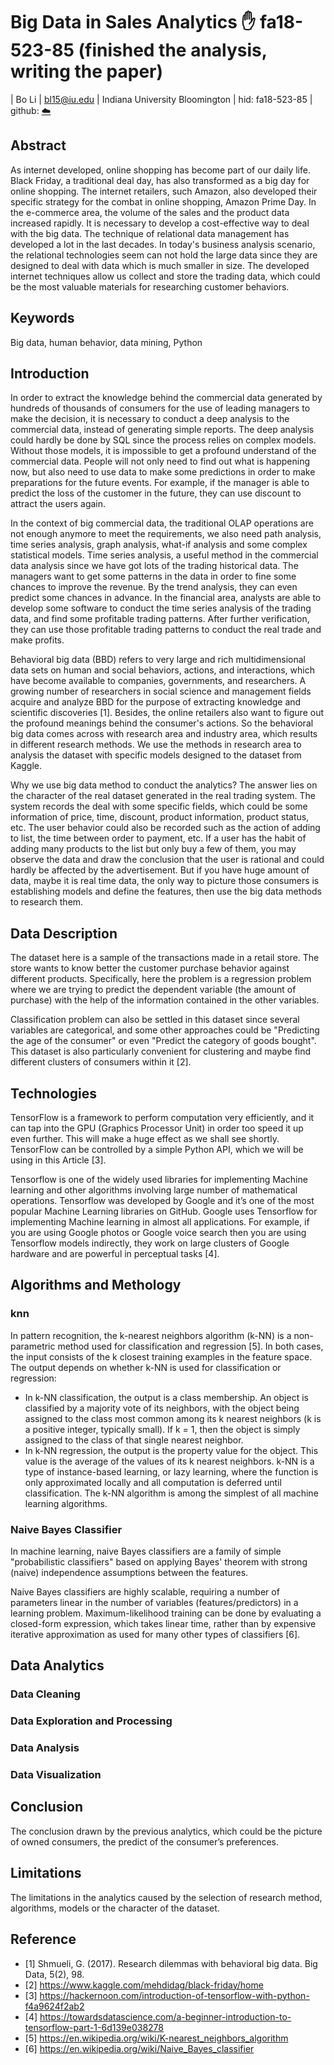 # Big Data in Sales Analytics :hand: fa18-523-85 (finished the analysis, writing the paper)

| Bo Li
| bl15@iu.edu
| Indiana University Bloomington
| hid: fa18-523-85 
| github: [:cloud:](https://github.com/cloudmesh-community/fa18-523-85/blob/master/paper/paper.md)


## Abstract

As internet developed, online shopping has become part of our daily life. Black Friday, a traditional deal day, has also transformed as a big day for online shopping. The internet retailers, such Amazon, also developed their specific strategy for the combat in online shopping, Amazon Prime Day. In the e-commerce area, the volume of the sales and the product data increased rapidly. It is necessary to develop a cost-effective way to deal with the big data. The technique of relational data management has developed a lot in the last decades. In today's business analysis scenario, the relational technologies seem can not hold the large data since they are designed to deal with data which is much smaller in size. The developed internet techniques allow us collect and store the trading data, which could be the most valuable materials for researching customer behaviors. 


## Keywords

Big data, human behavior, data mining, Python   
 
## Introduction

In order to extract the knowledge behind the commercial data generated by hundreds of thousands of consumers for the use of leading managers to make the decision, it is necessary to conduct a deep analysis to the commercial data, instead of generating simple reports. The deep analysis could hardly be done by SQL since the process relies on complex models. Without those models, it is impossible to get a profound understand of the commercial data. People will not only need to find out what is happening now, but also need to use data to make some predictions in order to make preparations for the future events. For example, if the manager is able to predict the loss of the customer in the future, they can use discount to attract the users again.   

In the context of big commercial data, the traditional OLAP operations are not enough anymore to meet the requirements, we also need path analysis, time series analysis, graph analysis, what-if analysis and some complex statistical models. Time series analysis, a useful method in the commercial data analysis since we have got lots of the trading historical data. The managers want to get some patterns in the data in order to fine some chances to improve the revenue. By the trend analysis, they can even predict some chances in advance. In the financial area, analysts are able to develop some software to conduct the time series analysis of the trading data, and find some profitable trading patterns. After further verification, they can use those profitable trading patterns to conduct the real trade and make profits.   


Behavioral big data (BBD) refers to very large and rich multidimensional data sets on human and social behaviors, actions, and interactions, which have become available to companies, governments, and researchers. A growing number of researchers in social science and management fields acquire and analyze BBD for the purpose of extracting knowledge and scientific discoveries [1]. Besides, the online retailers also want to figure out the profound meanings behind the consumer's actions. So the behavioral big data comes across with research area and industry area, which results in different research methods. We use the methods in research area to analysis the dataset with specific models designed to the dataset from Kaggle.

Why we use big data method to conduct the analytics? The answer lies on the character of the real dataset generated in the real trading system. The system records the deal with some specific fields, which could be some information of price, time, discount, product information, product status, etc. The user behavior could also be recorded such as the action of adding to list, the time between order to payment, etc. If a user has the habit of adding many products to the list but only buy a few of them, you may observe the data and draw the conclusion that the user is rational and could hardly be affected by the advertisement. But if you have huge amount of data, maybe it is real time data, the only way to picture those consumers is establishing models and define the features, then use the big data methods to research them. 




## Data Description 

The dataset here is a sample of the transactions made in a retail store. The store wants to know better the customer purchase behavior against different products. Specifically, here the problem is a regression problem where we are trying to predict the dependent variable (the amount of purchase) with the help of the information contained in the other variables.

Classification problem can also be settled in this dataset since several variables are categorical, and some other approaches could be "Predicting the age of the consumer" or even "Predict the category of goods bought". This dataset is also particularly convenient for clustering and maybe find different clusters of consumers within it [2].

## Technologies

TensorFlow is a framework to perform computation very efficiently, and it can tap into the GPU (Graphics Processor Unit) in order too speed it up even further. This will make a huge effect as we shall see shortly. TensorFlow can be controlled by a simple Python API, which we will be using in this Article [3].

Tensorflow is one of the widely used libraries for implementing Machine learning and other algorithms involving large number of mathematical operations. Tensorflow was developed by Google and it’s one of the most popular Machine Learning libraries on GitHub. Google uses Tensorflow for implementing Machine learning in almost all applications. For example, if you are using Google photos or Google voice search then you are using Tensorflow models indirectly, they work on large clusters of Google hardware and are powerful in perceptual tasks [4].

## Algorithms and Methology


### knn

In pattern recognition, the k-nearest neighbors algorithm (k-NN) is a non-parametric method used for classification and regression [5]. In both cases, the input consists of the k closest training examples in the feature space. The output depends on whether k-NN is used for classification or regression:
*	In k-NN classification, the output is a class membership. An object is classified by a majority vote of its neighbors, with the object being assigned to the class most common among its k nearest neighbors (k is a positive integer, typically small). If k = 1, then the object is simply assigned to the class of that single nearest neighbor.
* In k-NN regression, the output is the property value for the object. This value is the average of the values of its k nearest neighbors.
k-NN is a type of instance-based learning, or lazy learning, where the function is only approximated locally and all computation is deferred until classification. The k-NN algorithm is among the simplest of all machine learning algorithms.

### Naive Bayes Classifier

In machine learning, naive Bayes classifiers are a family of simple "probabilistic classifiers" based on applying Bayes' theorem with strong (naive) independence assumptions between the features.

Naive Bayes classifiers are highly scalable, requiring a number of parameters linear in the number of variables (features/predictors) in a learning problem. Maximum-likelihood training can be done by evaluating a closed-form expression, which takes linear time, rather than by expensive iterative approximation as used for many other types of classifiers [6].

## Data Analytics

### Data Cleaning

### Data Exploration and Processing

### Data Analysis

### Data Visualization 


## Conclusion

The conclusion drawn by the previous analytics, which could be the picture of owned consumers, the predict of the consumer’s preferences.

## Limitations

The limitations in the analytics caused by the selection of research method, algorithms, models or the character of the dataset.



## Reference



* [1] Shmueli, G. (2017). Research dilemmas with behavioral big data. Big Data, 5(2), 98.
* [2] https://www.kaggle.com/mehdidag/black-friday/home
* [3] https://hackernoon.com/introduction-of-tensorflow-with-python-f4a9624f2ab2
* [4] https://towardsdatascience.com/a-beginner-introduction-to-tensorflow-part-1-6d139e038278
* [5] https://en.wikipedia.org/wiki/K-nearest_neighbors_algorithm
* [6] https://en.wikipedia.org/wiki/Naive_Bayes_classifier
